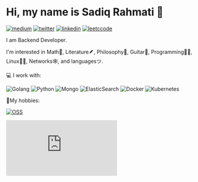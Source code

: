# Hi, my name is Sadiq Rahmati 👋


[![medium](https://img.shields.io/badge/Medium-12100E?flat&logo=medium&logoColor=white)](https://medium.com/@sadiqrahmati)
[![twitter](https://img.shields.io/badge/Twitter-1DA1F2?style=flat&logo=twitter&logoColor=white)](https://twitter.com/__sdqr__)
[![linkedin](https://img.shields.io/badge/LinkedIn-0077B5?style=flat&logo=linkedin&logoColor=white)](https://www.linkedin.com/in/sadiqrahmati)
[![leetccode](https://img.shields.io/badge/LeetCode-000000?style=flat&logo=LeetCode&logoColor=#d16c06)](https://leetcode.com/sdqri)
<!-- [![Codersrank](https://img.shields.io/badge/CodersRank-profile-%2350b0ba?style=flat&logo=codersrank)]()
[![Telegram](https://img.shields.io/badge/Telegram-ping-%232CA5E0?style=flat&logo=telegram)]()
[![website](https://img.shields.io/badge/personal-blog-blueviolet?style=flat)]()
[![dev.to](https://img.shields.io/badge/dev.to-blog-%230A0A0A?style=flat&logo=dev.to)]()
[![Upwork](https://img.shields.io/badge/upwork-hire-%236FDA44?style=flat&logo=upwork)]()
[![CV](https://img.shields.io/badge/CV-hire-success?style=flat)]() -->

I am Backend Developer. 

I'm interested in Math🧮, Literature🪶, Philosophy🧠, Guitar🎸, Programming👨‍💻, Linux🐧🦬, Networks🕸️, and languagesツ.

💻 I work with:

![Golang](https://img.shields.io/badge/golang-programming-%2300ADD8?style=flat&logo=go)
![Python](https://img.shields.io/badge/python-programming-%2300ADD8?style=flat&logo=python)
![Mongo](https://img.shields.io/badge/mongodb-database-%2347A248?style=flat&logo=mongodb)
![ElasticSearch](https://img.shields.io/badge/-ElasticSearch-005571?style=flat&logo=elasticsearch)
![Docker](https://img.shields.io/badge/docker-containers-%232496ED?style=flat&logo=docker)
![Kubernetes](https://img.shields.io/badge/kubernetes-containers-%23326CE5?style=flat&logo=kubernetes)

🥤My hobbies:

[![OSS](https://img.shields.io/badge/oss-contribution-%233DA639?style=flat&logo=open%20source%20initiative)](https://github.com/sdqri)

![avatar by catalyststuff](https://www.freepik.com/free-vector/cute-astronaut-playing-golf-planet-cartoon-vector-icon-illustration-sport-science-icon-concept-isolated-premium-vector-flat-cartoon-style_19351568.htm#page=2&query=astranaut%20golfing%20on%20moon&position=26&from_view=search&track=ais)

